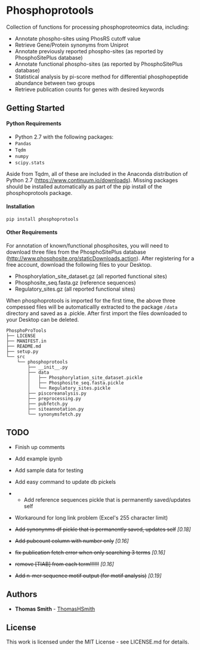 # Phosphoprotools
Collection of functions for processing phosphoproteomics data, including:

 - Annotate phospho-sites using PhosRS cutoff value
 - Retrieve Gene/Protein synonyms from Uniprot
 - Annotate previously reported phospho-sites (as reported by PhosphoSitePlus database)
 - Annotate functional phospho-sites (as reported by PhosphoSitePlus database)
 - Statistical analysis by pi-score method for differential phosphopeptide abundance between two groups
 - Retrieve publication counts for genes with desired keywords

## Getting Started

#### Python Requirements
- Python 2.7 with the following packages:
- `Pandas`
- `Tqdm`
- `numpy`
- `scipy.stats`

Aside from Tqdm, all of these are included in the Anaconda distribution of Python 2.7 (https://www.continuum.io/downloads).  Missing packages should be installed automatically as part of the pip install of the phosphoprotools package.

#### Installation
`pip install phosphoprotools`

#### Other Requirements
 For annotation of known/functional phosphosites, you will need to download three files from the PhosphoSitePlus database (http://www.phosphosite.org/staticDownloads.action).  After registering for a free account, download the following files to your Desktop.

 - Phosphorylation_site_dataset.gz (all reported functional sites)
 - Phosphosite_seq.fasta.gz (reference sequences)
 - Regulatory_sites.gz (all reported functional sites)

When phosphoprotools is imported for the first time, the above three compessed files will be automaticallly extracted to the package `/data` directory and saved as a .pickle.  After first import the files downloaded to your Desktop can be deleted.
	
	PhosphoProTools
	├── LICENSE
	├── MANIFEST.in
	├── README.md
	├── setup.py
	└── src
	    └── phosphoprotools
	        ├── __init__.py
	        ├── data
	        │   ├── Phosphorylation_site_dataset.pickle
	        │   ├── Phosphosite_seq.fasta.pickle
	        │   └── Regulatory_sites.pickle
	        ├── piscoreanalysis.py
	        ├── preprocessing.py
	        ├── pubfetch.py
	        ├── siteannotation.py
	        └── synonymsfetch.py


## TODO
- Finish up comments
- Add example ipynb
- Add sample data for testing
- Add easy command to update db pickels
- - Add reference sequences pickle that is permanently saved/updates self
- Workaround for long link problem (Excel's 255 character limit)
- ~~Add synonynms df pickle that is permanently saved, updates self~~ *[0.18]*

- ~~Add pubcount column with number only~~ *[0.16]*
- ~~fix publication fetch error when only searching 3 terms~~ *[0.16]*
- ~~remove [TIAB] from each term!!!!!!~~ *[0.16]*
- ~~Add n-mer sequence motif output (for motif analysis)~~ *[0.19]*


## Authors

* **Thomas Smith** - [ThomasHSmith](https://github.com/ThomasHSmith)


## License
This work is licensed under the MIT License - see LICENSE.md for details.
